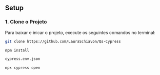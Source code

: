 
## Setup

### 1. Clone o Projeto

Para baixar e inicar o projeto, execute os seguintes comandos no terminal:

```bash
git clone https://github.com/LauraSchiavon/Qs-Cypress

npm install

cypress.env.json

npx cypress open

